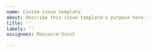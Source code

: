 ```yaml
---
name: Custom issue template
about: Describe this issue template's purpose here.
title: ''
labels: ''
assignees: Massacre-Saint

---
```



